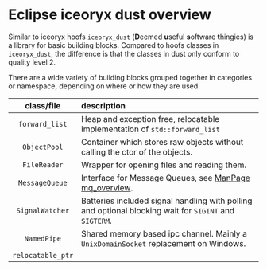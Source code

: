 
# Eclipse iceoryx dust overview

Similar to iceoryx hoofs `iceoryx_dust` (**D**eemed **u**seful **s**oftware **t**hingies) is a library for basic building blocks.
Compared to hoofs classes in `iceoryx_dust`, the difference is that the classes in dust only conform to quality level 2.

There are a wide variety of building blocks
grouped together in categories or namespace, depending on where or how they are used.

| class/file            | description                                                                                                             |
|:---------------------:|:------------------------------------------------------------------------------------------------------------------------|
|`forward_list`         | Heap and exception free, relocatable implementation of `std::forward_list`                                              |
|`ObjectPool`           | Container which stores raw objects without calling the ctor of the objects.                                             |
|`FileReader`           | Wrapper for opening files and reading them.                                                                             |
|`MessageQueue`         | Interface for Message Queues, see [ManPage mq_overview](https://www.man7.org/linux/man-pages/man7/mq_overview.7.html).  |
|`SignalWatcher`        | Batteries included signal handling with polling and optional blocking wait for `SIGINT` and `SIGTERM`.                  |
|`NamedPipe`            | Shared memory based ipc channel. Mainly a `UnixDomainSocket` replacement on Windows.                                    |
|`relocatable_ptr`      |                                                                                                                         |

